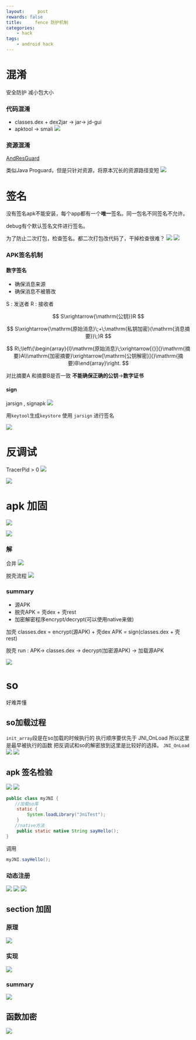```yaml
---
layout:     post
rewards: false
title:     fence 防护机制
categories:
    - hack
tags:
    - android hack
---
```


# 混淆
安全防护 减小包大小

### 代码混淆
- classes.dex + dex2jar -> jar-> jd-gui
- apktool -> smali
![](https://ws2.sinaimg.cn/large/006tNc79gy1fzrxpbgmq2j31o00u0k64.jpg)

### 资源混淆
[AndResGuard](https://github.com/shwenzhang/AndResGuard)

类似Java Proguard，但是只针对资源，将原本冗长的资源路径变短
![](https://ws4.sinaimg.cn/large/006tNc79gy1fzry4oss5mj31e60u04dd.jpg)

# 签名

没有签名apk不能安装，每个app都有一个**唯一**签名。同一包名不同签名不允许。

debug有个默认签名文件进行签名。

为了防止二次打包，检查签名。<span class='heimu'>都二次打包改代码了，干掉检查很难？</span>
![](https://ws4.sinaimg.cn/large/006tNc79gy1fzrym19vesj315w0u0tlh.jpg)
![](https://ws3.sinaimg.cn/large/006tNc79gy1fzrymytc1lj31sc0r0n4z.jpg)

### APK签名机制

#### 数字签名
- 确保消息来源
- 确保消息不被篡改

S : 发送者
R : 接收者


$$ S\xrightarrow{\mathrm{公钥}}R $$

$$ S\xrightarrow{\mathrm{原始消息}\;+\;\mathrm{私钥加密}(\mathrm{消息摘要})\;}R $$

$$ R\;\left\{\begin{array}{l}\mathrm{原始消息}\;\xrightarrow[{}]{}\mathrm{摘要}A\\\mathrm{加密摘要}\xrightarrow[\mathrm{公钥解密}]{}\mathrm{摘要}B\end{array}\right. $$

对比摘要A 和摘要B是否一致 **不能确保正确的公钥**->**数字证书**


#### sign
jarsign , signapk
![](https://ws1.sinaimg.cn/large/006tNc79gy1fzsg61qbs6j31gi07cjtv.jpg)

用`keytool`生成`keystore` 使用 `jarsign` 进行签名

![](https://ws1.sinaimg.cn/large/006tNc79gy1fzshd9wxj9j31630u0tlb.jpg)




# 反调试

TracerPid > 0
![](https://ws2.sinaimg.cn/large/006tNc79gy1fzs1qkattuj310b0u0nap.jpg)

![](https://ws2.sinaimg.cn/large/006tNc79gy1fzs1vbvhn4j31gw088q7a.jpg)

# apk 加固

![](https://ws3.sinaimg.cn/large/006tNc79gy1fzt1qnqxg8j31gi0g0aeo.jpg)

![](https://ws1.sinaimg.cn/large/006tNc79gy1fzt1tg52g6j31fm0byq9t.jpg)

### 解

合并
![](https://ws4.sinaimg.cn/large/006tNc79gy1fzt2m1f4r9j31bq0u0dtx.jpg)

脱壳流程
![](https://ws1.sinaimg.cn/large/006tNc79gy1fztcv0wqp4j31610u0qln.jpg)


### summary

- 源APK
- 脱壳APK = 壳dex + 壳rest
- 加密解密程序encrypt/decrypt(可以使用native来做)


加壳
classes.dex = encrypt(源APK) + 壳dex
APK = sign(classes.dex + 壳rest)

脱壳
run : APK-> classes.dex -> decrypt(加密源APK) -> 加载源APK

![](https://ws1.sinaimg.cn/large/006tNc79gy1fztdtal1e1j31eg0i20xk.jpg)


# so
<span class='heimu'>好难弄懂</span>
## so加载过程
`init_array`段是在so加载的时候执行的 执行顺序要优先于 JNI_OnLoad  所以这里是最早被执行的函数 把反调试和so的解密放到这里是比较好的选择。
`JNI_OnLoad`
![](https://ws4.sinaimg.cn/large/006tNc79gy1fzrz6w486dj31j30u0h9b.jpg)
![](https://ws1.sinaimg.cn/large/006tNc79gy1fzrzax035bj31qw0me7kd.jpg)

## apk 签名检验
![](https://ws4.sinaimg.cn/large/006tNc79gy1g04vpixokfj313a0b2tbi.jpg)
![](https://ws2.sinaimg.cn/large/006tNc79gy1g04vral1tgj31160r8guc.jpg)
```java
public class myJNI {
　　//加载so库
    static {
        System.loadLibrary("JniTest");
    }
　　//native方法
    public static native String sayHello();
}
```
调用
```java
myJNI.sayHello();
```

### 动态注册
![](https://ws2.sinaimg.cn/large/006tNc79gy1g04vzjd7n0j30v20k4tc0.jpg)
![](https://ws2.sinaimg.cn/large/006tNc79gy1g04w0rytidj30u20o8djq.jpg)
![](https://ws1.sinaimg.cn/large/006tNc79gy1g04w2m6fu1j30ur0u0du0.jpg)


## section 加固
### 原理
![](https://ws2.sinaimg.cn/large/006tNc79gy1fztjt7401sj30u00uz1bq.jpg)

### 实现
![](https://ws3.sinaimg.cn/large/006tNc79gy1fztk31o40sj316y0gaaf9.jpg)

### summary
![](https://ws3.sinaimg.cn/large/006tNc79gy1fztk70m2a2j30u011yn8b.jpg)

## 函数加密

![](https://ws4.sinaimg.cn/large/006tNc79gy1fztkaem47nj30vi0u0drn.jpg)